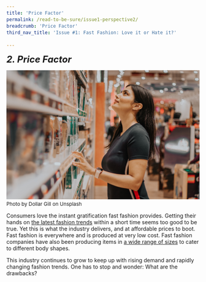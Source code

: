 ```yaml
---
title: 'Price Factor'
permalink: /read-to-be-sure/issue1-perspective2/
breadcrumb: 'Price Factor'
third_nav_title: 'Issue #1: Fast Fashion: Love it or Hate it?'

---
```


***<font size=5>2. Price Factor</font>***

![](../images/dollar-gill-LUzZ1MllFxU-unsplash.jpg)<font size="2">Photo by Dollar Gill on Unsplash</font>  

Consumers love the instant gratification fast fashion provides. Getting their hands on [the latest fashion trends](https://www.drapersonline.com/news/how-the-desire-for-instant-gratification-is-shaping-retail) within a short time seems too good to be true. Yet this is what the industry delivers, and at affordable prices to boot. Fast fashion is everywhere and is produced at very low cost. Fast fashion companies have also been producing items in [a wide range of sizes](https://ww.fashionnetwork.com/news/Mango-completes-violeta-integration-shein-tops-plus-size-inclusivity-list,1327389.html) to cater to different body shapes.

This industry continues to grow to keep up with rising demand and rapidly changing fashion trends. One has to stop and wonder: What are the drawbacks?




